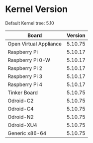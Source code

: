 
# Kernel Version

Default Kernel tree: 5.10

| Board | Version |
|-------|---------|
| Open Virtual Appliance | 5.10.75 |
| Raspberry Pi | 5.10.17 |
| Raspberry Pi 0-W | 5.10.17 |
| Raspberry Pi 2 | 5.10.17 |
| Raspberry Pi 3 | 5.10.17 |
| Raspberry Pi 4 | 5.10.17 |
| Tinker Board | 5.10.75 |
| Odroid-C2 | 5.10.75 |
| Odroid-C4 | 5.10.75 |
| Odroid-N2 | 5.10.75 |
| Odroid-XU4 | 5.10.75 |
| Generic x86-64 | 5.10.75 |
